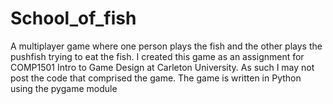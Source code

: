 # School_of_fish
A multiplayer game where one person plays the fish and the other plays the pushfish trying to eat the fish. I created this game as an assignment for COMP1501 Intro to Game Design at Carleton University. As such I may not post the code that comprised the game. The game is written in Python using the pygame module
